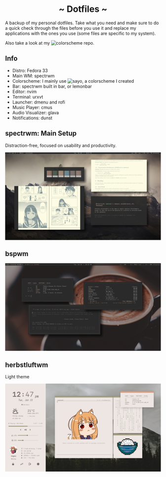 <h1 align="center">~ Dotfiles ~</h1>

A backup of my personal dotfiles. Take what you need and make sure to do a quick check through the files before you use it and replace my applications with the ones you use (some files are specific to my system).

Also take a look at my ![colorscheme repo](https://github.com/rayes0/sayo/).

## Info
- Distro: Fedora 33
- Main WM: spectrwm
- Colorscheme: I mainly use ![sayo](https://github.com/rayes0/sayo/), a colorscheme I created
- Bar: spectrwm built in bar, or lemonbar
- Editor: nvim
- Terminal: urxvt
- Launcher: dmenu and rofi
- Music Player: cmus
- Audio Visualizer: glava
- Notifications: dunst

## spectrwm: Main Setup

Distraction-free, focused on usability and productivity.

![Preview](img/spectr-preview.png)

## bspwm

![bspwm](img/bsp-preview.png)

## herbstluftwm
Light theme

![hlwm](img/hlwm-preview.png)
